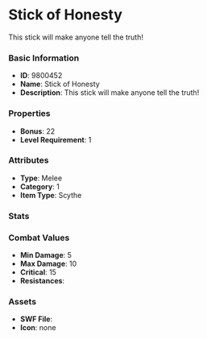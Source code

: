 # Stick of Honesty

This stick will make anyone tell the truth!

### Basic Information

- **ID**: 9800452
- **Name**: Stick of Honesty
- **Description**: This stick will make anyone tell the truth!

### Properties

- **Bonus**: 22
- **Level Requirement**: 1

### Attributes

- **Type**: Melee     
- **Category**: 1
- **Item Type**: Scythe

### Stats


### Combat Values

- **Min Damage**: 5
- **Max Damage**: 10
- **Critical**: 15
- **Resistances**: 

### Assets

- **SWF File**: 
- **Icon**: none

